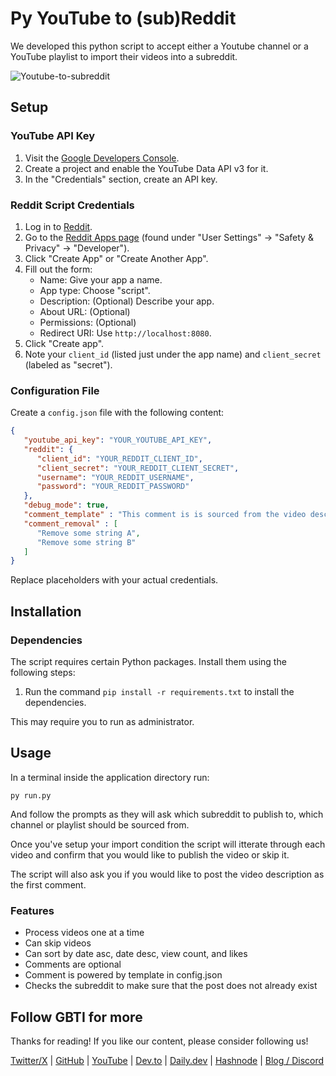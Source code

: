# Py YouTube to (sub)Reddit

We developed this python script to accept either a Youtube channel or a YouTube playlist to import their videos into a subreddit.

![Youtube-to-subreddit](https://github.com/gbti-labs/py-youtube-to-subreddit/assets/125175036/846e7d43-924d-4c7c-ab5b-58135e803276)

## Setup

### YouTube API Key
1. Visit the [Google Developers Console](https://console.developers.google.com/).
2. Create a project and enable the YouTube Data API v3 for it.
3. In the "Credentials" section, create an API key.

### Reddit Script Credentials
1. Log in to [Reddit](https://www.reddit.com/).
2. Go to the [Reddit Apps page](https://www.reddit.com/prefs/apps) (found under "User Settings" -> "Safety & Privacy" -> "Developer").
3. Click "Create App" or "Create Another App".
4. Fill out the form:
   - Name: Give your app a name.
   - App type: Choose "script".
   - Description: (Optional) Describe your app.
   - About URL: (Optional)
   - Permissions: (Optional)
   - Redirect URI: Use `http://localhost:8080`.
5. Click "Create app".
6. Note your `client_id` (listed just under the app name) and `client_secret` (labeled as "secret").

### Configuration File
Create a `config.json` file with the following content:

```json
{
   "youtube_api_key": "YOUR_YOUTUBE_API_KEY",
   "reddit": {
      "client_id": "YOUR_REDDIT_CLIENT_ID",
      "client_secret": "YOUR_REDDIT_CLIENT_SECRET",
      "username": "YOUR_REDDIT_USERNAME",
      "password": "YOUR_REDDIT_PASSWORD"
   },
   "debug_mode": true,
   "comment_template" : "This comment is is sourced from the video description:\r\n\r\n\"{youtube.description}\"",
   "comment_removal" : [
      "Remove some string A",
      "Remove some string B"
   ]
}
```

Replace placeholders with your actual credentials.

## Installation

### Dependencies
The script requires certain Python packages. Install them using the following steps:

1. Run the command ``pip install -r requirements.txt`` to install the dependencies.

This may require you to run as administrator. 

## Usage

In a terminal inside the application directory run:

```
py run.py
```
And follow the prompts as they will ask which subreddit to publish to, which channel or playlist should be sourced from. 

Once you've setup your import condition the script will itterate through each video and confirm that you would like to publish the video or skip it. 

The script will also ask you if you would like to post the video description as the first comment. 

### Features

* Process videos one at a time
* Can skip videos
* Can sort by date asc, date desc, view count, and likes
* Comments are optional
* Comment is powered by template in config.json
* Checks the subreddit to make sure that the post does not already exist

## Follow GBTI for more

Thanks for reading! If you like our content, please consider following us!

[Twitter/X](https://twitter.com/gbtilabs) | [GitHub](https://github.com/gbti-labs) | [YouTube](https://www.youtube.com/channel/UCh4FjB6r4oWQW-QFiwqv-UA) | [Dev.to](https://dev.to/gbti) | [Daily.dev](https://dly.to/zfCriM6JfRF) | [Hashnode](https://gbti.hashnode.dev/) | [Blog / Discord](https://gbti.io)

